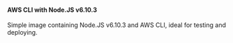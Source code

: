 #### AWS CLI with Node.JS v6.10.3

Simple image containing Node.JS v6.10.3 and AWS CLI, ideal for testing and deploying.
